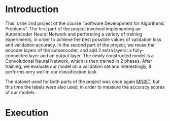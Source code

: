 # Introduction  
This is the 2nd project of the course "Software Development for Algorithmic
Problems". The first part of the project involved implementing an Autoencoder Neural Network 
and performing a variety of training experiments, in order to achieve the best
possible values of validation loss and validation accuracy. In the second part
of the project, we reuse the encoder layers of the autoencoder, and add 2 extra layers:
a fully-connected layer and an output layer. The newly constructed model is
a Convolutional Neural Network, which is then trained in 2 phases. After
training, we evaluate our model on a validation set and interestingly, it performs very well 
in our classification task.  

The dataset used for both parts of the project was once again [MNIST](http://yann.lecun.com/exdb/mnist/), but this time the labels were also used, 
in order to measure the accuracy scores of our models.  


# Execution
